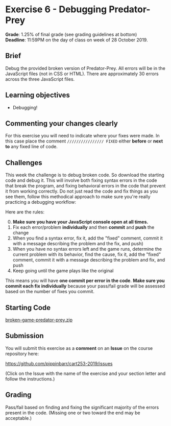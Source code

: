 # Exercise 6 - Debugging Predator-Prey

__Grade__: 1.25% of final grade (see grading guidelines at bottom)  
__Deadline__: 11:59PM on the day of class on week of 28 October 2019.

## Brief

Debug the provided broken version of Predator-Prey. All errors will be in the JavaScript files (not in CSS or HTML). There are approximately 30 errors across the three JavaScript files.

## Learning objectives

- Debugging!

## Commenting your changes clearly

For this exercise you will need to indicate where your fixes were made. In this case place the comment `//////////////// FIXED` either __before__ or __next to__ any fixed line of code.

## Challenges

This week the challenge is to debug broken code. So download the starting code and debug it. This will involve both fixing syntax errors in the code that break the program, and fixing behavioral errors in the code that prevent it from working correctly. Do not just read the code and fix things as you see them, follow this methodical approach to make sure you're really practicing a debugging workflow:

Here are the rules:

0. __Make sure you have your JavaScript console open at all times.__
0. Fix each error/problem __individually__ and then __commit__ and __push__ the change
0. When you find a syntax error, fix it, add the "fixed" comment, commit it with a message describing the problem and the fix, and push)
0. When you have no syntax errors left and the game runs, determine the current problem with its behavior, find the cause, fix it, add the "fixed" comment, commit it with a message describing the problem and fix, and push
0. Keep going until the game plays like the original

This means you will have __one commit per error in the code__. __Make sure you commit each fix individually__ because your pass/fail grade will be assessed based on the number of fixes you commit.


## Starting Code

[broken-game-predator-prey.zip](../games/broken-game-predator-prey.zip)


## Submission

You will submit this exercise as a __comment__ on an __Issue__ on the course repository here:

https://github.com/pippinbarr/cart253-2019/issues

(Click on the Issue with the name of the exercise and your section letter and follow the instructions.)


## Grading

Pass/fail based on finding and fixing the significant majority of the errors present in the code. (Missing one or two toward the end may be acceptable.)
